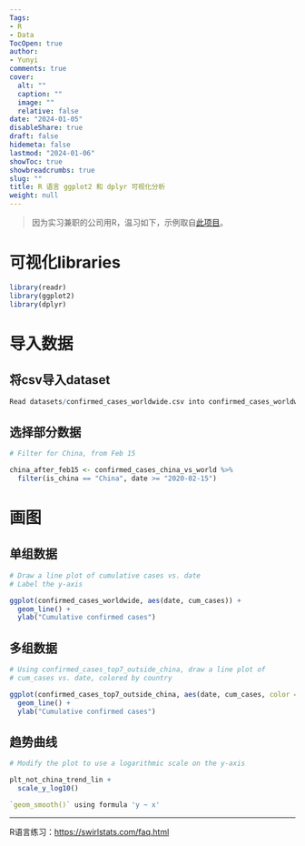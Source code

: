 ```yaml
---
Tags:
- R
- Data
TocOpen: true
author:
- Yunyi
comments: true
cover:
  alt: ""
  caption: ""
  image: ""
  relative: false
date: "2024-01-05"
disableShare: true
draft: false
hidemeta: false
lastmod: "2024-01-06"
showToc: true
showbreadcrumbs: true
slug: ""
title: R 语言 ggplot2 和 dplyr 可视化分析
weight: null
---
```


> 因为实习兼职的公司用R，温习如下，示例取自[此项目](https://app.datacamp.com/workspace/w/980fb8cc-bfa9-4071-aea3-ca8b1e3a95a8/edit)。

# 可视化libraries

```R
library(readr)
library(ggplot2)
library(dplyr)
```

# 导入数据
## 将csv导入dataset

```R
Read datasets/confirmed_cases_worldwide.csv into confirmed_cases_worldwide
```

## 选择部分数据

```R
# Filter for China, from Feb 15

china_after_feb15 <- confirmed_cases_china_vs_world %>%
  filter(is_china == "China", date >= "2020-02-15")
```

# 画图

## 单组数据
```R
# Draw a line plot of cumulative cases vs. date
# Label the y-axis

ggplot(confirmed_cases_worldwide, aes(date, cum_cases)) +
  geom_line() +
  ylab("Cumulative confirmed cases")
```

## 多组数据

```R
# Using confirmed_cases_top7_outside_china, draw a line plot of
# cum_cases vs. date, colored by country

ggplot(confirmed_cases_top7_outside_china, aes(date, cum_cases, color = country)) +
  geom_line() +
  ylab("Cumulative confirmed cases")
```

## 趋势曲线

```R
# Modify the plot to use a logarithmic scale on the y-axis

plt_not_china_trend_lin +
  scale_y_log10()

`geom_smooth()` using formula 'y ~ x'
```

---

R语言练习：https://swirlstats.com/faq.html